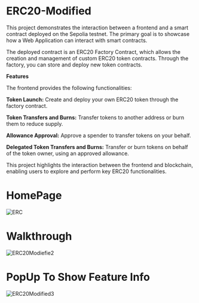 # ERC20-Modified

This project demonstrates the interaction between a frontend and a smart contract deployed on the Sepolia testnet. The primary goal is to showcase how a Web Application can interact with smart contracts.

The deployed contract is an ERC20 Factory Contract, which allows the creation and management of custom ERC20 token contracts. 
Through the factory, you can store and deploy new token contracts.

**Features**

The frontend provides the following functionalities:

**Token Launch:** Create and deploy your own ERC20 token through the factory contract.

**Token Transfers and Burns:** Transfer tokens to another address or burn them to reduce supply.

**Allowance Approval:** Approve a spender to transfer tokens on your behalf.

**Delegated Token Transfers and Burns:** Transfer or burn tokens on behalf of the token owner, using an approved allowance.


This project highlights the interaction between the frontend and blockchain, enabling users to explore and perform key ERC20 functionalities.

# HomePage

![ERC](https://github.com/user-attachments/assets/e15be1eb-1b03-4b96-8eb7-a4288cce4aa3)

# Walkthrough
![ERC20Modiefie2](https://github.com/user-attachments/assets/b3bd9a12-27ea-41e6-84a0-ff9d2d63c62e)

# PopUp To Show Feature Info
![ERC20Modified3](https://github.com/user-attachments/assets/e29501a9-3803-4c85-b703-18164072ef85)
